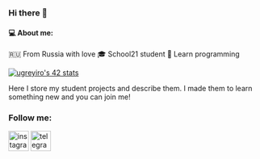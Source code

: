 ### Hi there 👋
#### :computer: About me:
:ru: From Russia with love
:mortar_board: School21 student
:book: Learn programming

[![ugreyiro's 42 stats](https://badge42.herokuapp.com/api/stats/ugreyiro)](https://github.com/JaeSeoKim/badge42)


Here I store my student projects and describe them. I made them to learn something new and you can join me!


### Follow me:
[<img src='https://cdn.jsdelivr.net/npm/simple-icons@3.0.1/icons/instagram.svg' alt='instagram' height='40'>](https://www.instagram.com/dyuvarov/)  [<img src='https://cdn.jsdelivr.net/npm/simple-icons@3.0.1/icons/telegram.svg' alt='telegram' height='40'>](dyuvarov)  

